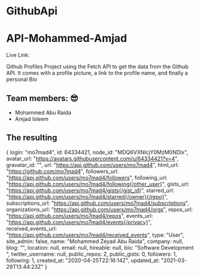# GithubApi
# API-Mohammed-Amjad
Live Link:

Github Profiles Project using the Fetch API to get the data from the Github API.
It comes with a profile picture, a link to the profile name, and finally a personal Bio

## Team members: 😎

- Mohammed Abu Raida 
- Amjad Isleem

## The resulting

{
login: "mo7mad4",
id: 64334421,
node_id: "MDQ6VXNlcjY0MzM0NDIx",
avatar_url: "https://avatars.githubusercontent.com/u/64334421?v=4",
gravatar_id: "",
url: "https://api.github.com/users/mo7mad4",
html_url: "https://github.com/mo7mad4",
followers_url: "https://api.github.com/users/mo7mad4/followers",
following_url: "https://api.github.com/users/mo7mad4/following{/other_user}",
gists_url: "https://api.github.com/users/mo7mad4/gists{/gist_id}",
starred_url: "https://api.github.com/users/mo7mad4/starred{/owner}{/repo}",
subscriptions_url: "https://api.github.com/users/mo7mad4/subscriptions",
organizations_url: "https://api.github.com/users/mo7mad4/orgs",
repos_url: "https://api.github.com/users/mo7mad4/repos",
events_url: "https://api.github.com/users/mo7mad4/events{/privacy}",
received_events_url: "https://api.github.com/users/mo7mad4/received_events",
type: "User",
site_admin: false,
name: "Mohammed Zeyad Abu Raida",
company: null,
blog: "",
location: null,
email: null,
hireable: null,
bio: "Software Development ",
twitter_username: null,
public_repos: 2,
public_gists: 0,
followers: 1,
following: 1,
created_at: "2020-04-25T22:16:14Z",
updated_at: "2021-03-29T13:44:23Z"
}
